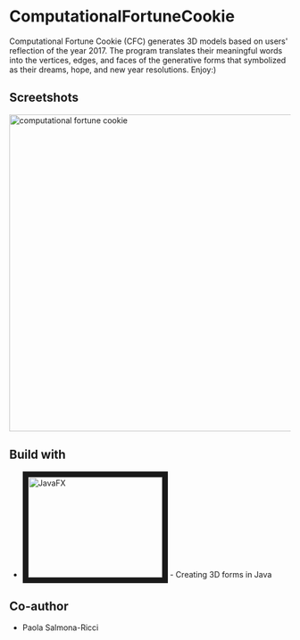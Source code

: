 # ComputationalFortuneCookie 
Computational Fortune Cookie (CFC) generates 3D models based on users' reflection of the year 2017. The program translates their meaningful words into the vertices, edges, and faces of the generative forms that symbolized as their dreams, hope, and new year resolutions. Enjoy:)
## Screetshots
<a href="https://vimeo.com/257641343
" target="_blank"><img width="568" alt="computational fortune cookie" src="https://user-images.githubusercontent.com/8017934/37074768-6acab7f2-219c-11e8-9da9-880614d39dd1.png" /></a>
## Build with
* <a href="https://docs.oracle.com/javafx/2/overview/jfxpub-overview.htm
" target="_blank"><img src="https://docs.oracle.com/javafx/2/overview/jfxpub-overview.htm" 
alt="JavaFX" width="240" height="180" border="10" /></a> - Creating 3D forms in Java
## Co-author
* Paola Salmona-Ricci
